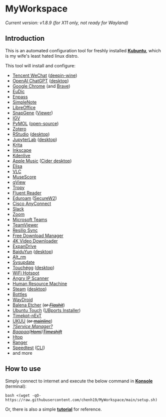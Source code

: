 # MyWorkspace
*Current version: v1.8.9 (for X11 only, not ready for Wayland)*  

## Introduction
This is an automated configuration tool for freshly installed [**Kubuntu**](https://kubuntu.org/), which is my wife's least hated linux distro.  
  
This tool will install and configure:
- [Tencent WeChat](https://www.wechat.com/) ([deepin-wine](https://github.com/zq1997/deepin-wine))
- [OpenAI ChatGPT](https://openai.com/blog/chatgpt) ([desktop](https://github.com/lencx/ChatGPT))
- [Google Chrome](https://www.google.com/chrome/) (and [Brave](https://brave.com/))
- [EuDic](https://www.eudic.net/)
- [Enpass](https://www.enpass.io/)
- [SimpleNote](https://simplenote.com/)
- [LibreOffice](https://www.libreoffice.org/)
- [SnapGene](https://www.snapgene.com/) ([Viewer](https://www.snapgene.com/snapgene-viewer))
- [IGV](https://software.broadinstitute.org/software/igv/)
- [PyMOL](https://pymol.org/) ([open-source](https://github.com/schrodinger/pymol-open-source))
- [Zotero](https://www.zotero.org/)
- [RStudio](https://posit.co/products/open-source/rstudio/) ([desktop](https://posit.co/download/rstudio-desktop/))
- [JupyterLab](https://jupyter.org/) ([desktop](https://github.com/jupyterlab/jupyterlab-desktop))
- [Krita](https://krita.org/)
- [Inkscape](https://inkscape.org/)
- [Kdenlive](https://kdenlive.org/)
- [Apple Music](https://music.apple.com/browse) ([Cider desktop](https://cider.sh/))
- [Elisa](https://elisa.kde.org/)
- [VLC](https://www.videolan.org/vlc/)
- [MuseScore](https://musescore.org/)
- [qView](https://interversehq.com/qview/)
- [Tropy](https://tropy.org/)
- [Fluent Reader](https://hyliu.me/fluent-reader/)
- [Eduroam](https://eduroam.org/) ([SecureW2](https://www.securew2.com/solutions/eduroam))
- [Cisco AnyConnect](https://www.cisco.com/site/us/en/products/security/secure-client/index.html)
- [Slack](https://slack.com/)
- [Zoom](https://zoom.us/)
- [Microsoft Teams](https://www.microsoft.com/en-us/microsoft-teams/group-chat-software)
- [TeamViewer](https://www.teamviewer.com/)
- [Resilio Sync](https://www.resilio.com/)
- [Free Download Manager](https://www.freedownloadmanager.org/)
- [4K Video Downloader](https://www.4kdownload.com/)
- [ExpanDrive](https://www.expandrive.com/)
- [BaiduYun](https://yun.baidu.com/) ([desktop](https://pan.baidu.com/download))
- [Alt_rm](https://github.com/chenh19/alt_rm)
- [Sysupdate](https://github.com/chenh19/sysupdate)
- [Touchégg](https://github.com/JoseExposito/touchegg) ([desktop](https://github.com/JoseExposito/touche))
- [WiFi Hotspot](https://github.com/lakinduakash/linux-wifi-hotspot)
- [Angry IP Scanner](https://angryip.org/)
- [Human Resource Machine](https://tomorrowcorporation.com/humanresourcemachine)
- [Steam](https://store.steampowered.com/) ([desktop](https://store.steampowered.com/about/))
- [Bottles](https://usebottles.com/)
- [WayDroid](https://waydro.id/)
- [Balena Etcher](https://www.balena.io/etcher) (~~or [*Flashit*](https://teejeetech.com/product/flashit/)~~)
- [Ubuntu Touch](https://ubuntu-touch.io/) ([UBports Installer](https://devices.ubuntu-touch.io/installer/))
- [Timekpt-nExT](https://mjasnik.gitlab.io/timekpr-next/)
- [UKUU](https://teejeetech.com/product/ukuu/) (~~or [mainline](https://github.com/bkw777/mainline)~~)
- [*?Service Manager?*](https://teejeetech.com/product/service-manager/)
- [*Baqpaq*](https://teejeetech.com/product/baqpaq/)/[~~*Homi*~~](https://teejeetech.com/product/homi-personal-licence/)/[~~*Timeshift*~~](https://teejeetech.com/timeshift/)
- [Htop](https://htop.dev/)
- [Ranger](https://ranger.github.io/)
- [Speedtest](https://www.speedtest.net/) ([CLI](https://www.speedtest.net/apps/cli))
- and more

## How to use
Simply connect to internet and execute the below command in [**Konsole**](https://konsole.kde.org/) (terminal): 
```
bash <(wget -qO- https://raw.githubusercontent.com/chenh19/MyWorkspace/main/setup.sh)
```
Or, there is also a simple [**tutorial**](https://chenh19.github.io/MyWorkspace/) for reference.
